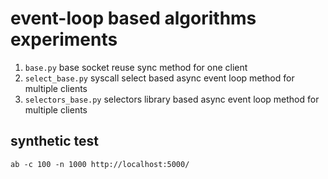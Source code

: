 # event-loop based algorithms experiments

1. `base.py` base socket reuse sync method for one client
2. `select_base.py` syscall select based async event loop method for multiple clients 
3. `selectors_base.py` selectors library based async event loop method for multiple clients

## synthetic test

```shell
ab -c 100 -n 1000 http://localhost:5000/
```
